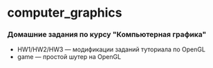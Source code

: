 # computer_graphics

### Домашние задания по курсу "Компьютерная графика"

- HW1/HW2/HW3 &mdash; модификации заданий туториала по OpenGL
- game &mdash; простой шутер на OpenGL
